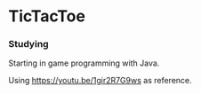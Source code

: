 # TicTacToe

### Studying

Starting in game programming with Java.

Using https://youtu.be/1gir2R7G9ws as reference.